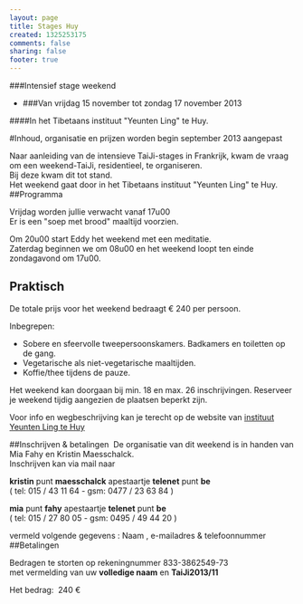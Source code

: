 ```yaml
--- 
layout: page
title: Stages Huy
created: 1325253175
comments: false
sharing: false
footer: true
---
```

###Intensief stage weekend 

* ###Van vrijdag 15 november tot zondag 17 november 2013

####In het Tibetaans instituut "Yeunten Ling" te Huy.

#Inhoud, organisatie en prijzen worden begin september 2013 aangepast
 

Naar aanleiding van de intensieve TaiJi-stages in Frankrijk, kwam de vraag om een weekend-TaiJi, residentieel, te organiseren.  
Bij deze kwam dit tot stand.  
Het weekend gaat door in het Tibetaans instituut "Yeunten Ling" te Huy.
##Programma
<!--Het weekend staat open voor diegene die de 1ste helft van het 2 deel van de vorm kennen.-->

Vrijdag worden jullie verwacht vanaf 17u00  
Er is een "soep met brood" maaltijd voorzien.

Om 20u00 start Eddy het weekend met een meditatie.  
Zaterdag beginnen we om 08u00 en het weekend loopt ten einde zondagavond om 17u00.
##	Praktisch
De totale prijs voor het weekend bedraagt &euro; 240  per persoon.

Inbegrepen:

* Sobere en sfeervolle tweepersoonskamers. Badkamers en toiletten op de gang.
* Vegetarische als niet-vegetarische maaltijden.
* Koffie/thee tijdens de pauze.

Het weekend kan doorgaan bij min. 18 en max. 26 inschrijvingen.
Reserveer je weekend tijdig aangezien de plaatsen beperkt zijn. 

Voor info en wegbeschrijving kan je terecht op de website van [instituut Yeunten Ling te Huy](http://www.tibetaans-instituut.org/cms/index.php?page=wegwijzer)

##Inschrijven &amp; betalingen&nbsp;
De organisatie van dit weekend is in handen van Mia Fahy en Kristin Maesschalck.&nbsp;<br />Inschrijven kan via mail naar

**kristin** punt **maesschalck** apestaartje **telenet** punt **be**<br />
( tel: 015 / 43 11 64 -&nbsp;gsm: 0477 / 23 63 84 )

**mia** punt **fahy** apestaartje **telenet** punt **be**<br />
( tel: 015 / 27 80 05 -&nbsp;gsm: 0495 / 49 44 20 )

vermeld volgende gegevens :&nbsp;Naam ,&nbsp;e-mailadres &amp; telefoonnummer
##Betalingen

Bedragen te storten op rekeningnummer 833-3862549-73  
met vermelding van uw **volledige naam** en **TaiJi2013/11** 

Het bedrag: &nbsp;240 &euro;

